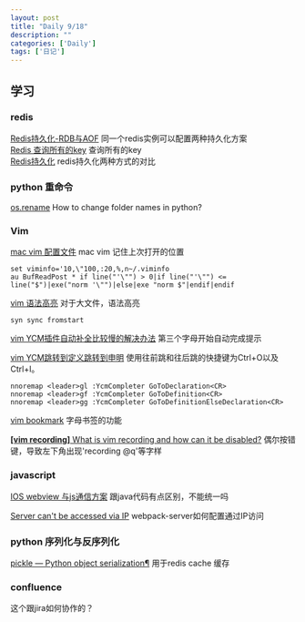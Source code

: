 ```yaml
---
layout: post
title: "Daily 9/18"
description: ""
categories: ['Daily']
tags: ['日记']
---
```

 
## 学习


### redis
[Redis持久化-RDB与AOF](https://segmentfault.com/a/1190000005052628) 同一个redis实例可以配置两种持久化方案  
[Redis 查询所有的key](https://www.douban.com/group/topic/15516593/) 查询所有的key  
[Redis持久化](  https://segmentfault.com/a/1190000002906345 ) redis持久化两种方式的对比   

### python 重命令
[os.rename](https://stackoverflow.com/questions/8735312/how-to-change-folder-names-in-python)   How to change folder names in python?  

### Vim
[mac vim 配置文件](http://973797893.blog.51cto.com/3057158/1725780) mac vim 记住上次打开的位置   
```vim
set viminfo='10,\"100,:20,%,n~/.viminfo
au BufReadPost * if line("'\"") > 0|if line("'\"") <= line("$")|exe("norm '\"")|else|exe "norm $"|endif|endif
```
[vim 语法高亮](http://www.cnblogs.com/ifantastic/p/3524751.html) 对于大文件，语法高亮 
```vim
syn sync fromstart
```

[vim YCM插件自动补全比较慢的解决办法](http://www.dreamxu.com/books/vim/plugin/youcompleteme.html) 第三个字母开始自动完成提示  

[vim YCM跳转到定义跳转到申明](http://blog.jobbole.com/58978/) 使用往前跳和往后跳的快捷键为Ctrl+O以及Ctrl+I。 

```vim
nnoremap <leader>gl :YcmCompleter GoToDeclaration<CR>
nnoremap <leader>gf :YcmCompleter GoToDefinition<CR>
nnoremap <leader>gg :YcmCompleter GoToDefinitionElseDeclaration<CR>
```

[vim bookmark](http://www.cnblogs.com/jianyungsun/archive/2011/02/14/1954057.html) 字母书签的功能  

[ __\[vim recording\]__ What is vim recording and how can it be disabled?](https://stackoverflow.com/questions/1527784/what-is-vim-recording-and-how-can-it-be-disabled) 偶尔按错键，导致左下角出现'recording @q'等字样    

### javascript 
[IOS webview 与js通信方案](https://github.com/marcuswestin/WebViewJavascriptBridge) 跟java代码有点区别，不能统一吗  

[Server can't be accessed via IP](https://github.com/webpack/webpack-dev-server/issues/147) webpack-server如何配置通过IP访问


### python 序列化与反序列化
[pickle — Python object serialization¶](https://docs.python.org/2/library/pickle.html) 用于redis cache 缓存

### confluence
这个跟jira如何协作的？





